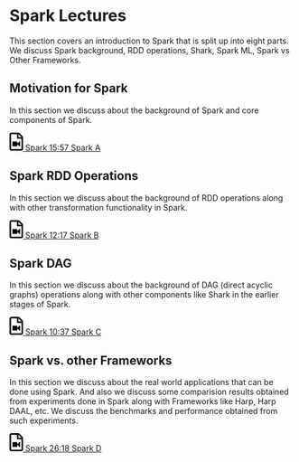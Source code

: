 # Spark Lectures

This section covers an introduction to Spark that is split up into eight
parts. We discuss Spark background, RDD operations, Shark, Spark ML,
Spark vs Other Frameworks.

Motivation for Spark
--------------------

In this section we discuss about the background of Spark and core
components of Spark.

[![Video](images/video.png) Spark 15:57 Spark  A](https://youtu.be/zfrzMuRwltU)


Spark RDD Operations
--------------------

In this section we discuss about the background of RDD operations along
with other transformation functionality in Spark.

[![Video](images/video.png) Spark 12:17 Spark  B](https://youtu.be/q6JES9P6IV0)


Spark DAG
---------

In this section we discuss about the background of DAG (direct acyclic
graphs) operations along with other components like Shark in the earlier
stages of Spark.

[![Video](images/video.png) Spark 10:37 Spark  C](https://youtu.be/DX-oaUzjZAM)


Spark vs. other Frameworks
--------------------------

In this section we discuss about the real world applications that can be
done using Spark. And also we discuss some comparision results obtained
from experiments done in Spark along with Frameworks like Harp, Harp
DAAL, etc. We discuss the benchmarks and performance obtained from such
experiments.

[![Video](images/video.png) Spark 26:18 Spark  D](https://youtu.be/rQb5zspUmow)
